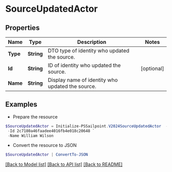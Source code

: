 # SourceUpdatedActor
## Properties

Name | Type | Description | Notes
------------ | ------------- | ------------- | -------------
**Type** | **String** | DTO type of identity who updated the source. | 
**Id** | **String** | ID of identity who updated the source. | [optional] 
**Name** | **String** | Display name of identity who updated the source. | 

## Examples

- Prepare the resource
```powershell
$SourceUpdatedActor = Initialize-PSSailpoint.V2024SourceUpdatedActor  -Type IDENTITY `
 -Id 2c7180a46faadee4016fb4e018c20648 `
 -Name William Wilson
```

- Convert the resource to JSON
```powershell
$SourceUpdatedActor | ConvertTo-JSON
```

[[Back to Model list]](../README.md#documentation-for-models) [[Back to API list]](../README.md#documentation-for-api-endpoints) [[Back to README]](../README.md)

